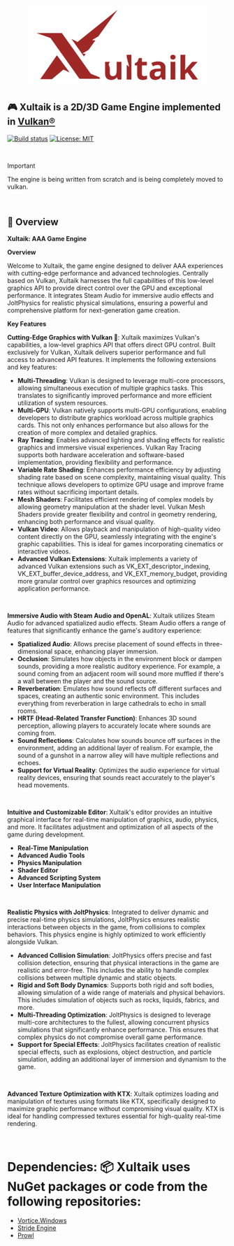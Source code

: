 



<h1 align="center">
   <img src="Logo/XULTAIK-2.png" width=410>

  
  ##              🎮 Xultaik is a 2D/3D Game Engine implemented in [Vulkan®](https://www.khronos.org/vulkan/)

  
</h1>


[![Build status](https://github.com/FaberSanZ/Zeckoxe/workflows/ci/badge.svg)](https://github.com/FaberSanZ/Xultaik/actions)
[![License: MIT](https://img.shields.io/badge/License-MIT-yellow.svg)](https://github.com/FaberSanZ/Xultaik/blob/master/LICENSE) 

<br>

> [!IMPORTANT]
> The engine is being written from scratch and is being completely moved to vulkan.


<br>

## 📝 Overview
**Xultaik: AAA Game Engine**

**Overview**

Welcome to Xultaik, the game engine designed to deliver AAA experiences with cutting-edge performance and advanced technologies. Centrally based on Vulkan, Xultaik harnesses the full capabilities of this low-level graphics API to provide direct control over the GPU and exceptional performance. It integrates Steam Audio for immersive audio effects and JoltPhysics for realistic physical simulations, ensuring a powerful and comprehensive platform for next-generation game creation.

**Key Features**

**Cutting-Edge Graphics with Vulkan 🚀**:
Xultaik maximizes Vulkan's capabilities, a low-level graphics API that offers direct GPU control. Built exclusively for Vulkan, Xultaik delivers superior performance and full access to advanced API features. It implements the following extensions and key features:

- **Multi-Threading**: Vulkan is designed to leverage multi-core processors, allowing simultaneous execution of multiple graphics tasks. This translates to significantly improved performance and more efficient utilization of system resources.
- **Multi-GPU**: Vulkan natively supports multi-GPU configurations, enabling developers to distribute graphics workload across multiple graphics cards. This not only enhances performance but also allows for the creation of more complex and detailed graphics.
- **Ray Tracing**: Enables advanced lighting and shading effects for realistic graphics and immersive visual experiences. Vulkan Ray Tracing supports both hardware acceleration and software-based implementation, providing flexibility and performance.
- **Variable Rate Shading**: Enhances performance efficiency by adjusting shading rate based on scene complexity, maintaining visual quality. This technique allows developers to optimize GPU usage and improve frame rates without sacrificing important details.
- **Mesh Shaders**: Facilitates efficient rendering of complex models by allowing geometry manipulation at the shader level. Vulkan Mesh Shaders provide greater flexibility and control in geometry rendering, enhancing both performance and visual quality.
- **Vulkan Video**: Allows playback and manipulation of high-quality video content directly on the GPU, seamlessly integrating with the engine's graphic capabilities. This is ideal for games incorporating cinematics or interactive videos.
- **Advanced Vulkan Extensions**: Xultaik implements a variety of advanced Vulkan extensions such as VK_EXT_descriptor_indexing, VK_EXT_buffer_device_address, and VK_EXT_memory_budget, providing more granular control over graphics resources and optimizing application performance.

<br>

**Immersive Audio with Steam Audio and OpenAL**:
Xultaik utilizes Steam Audio for advanced spatialized audio effects. Steam Audio offers a range of features that significantly enhance the game's auditory experience:

- **Spatialized Audio**: Allows precise placement of sound effects in three-dimensional space, enhancing player immersion.
- **Occlusion**: Simulates how objects in the environment block or dampen sounds, providing a more realistic auditory experience. For example, a sound coming from an adjacent room will sound more muffled if there's a wall between the player and the sound source.
- **Reverberation**: Emulates how sound reflects off different surfaces and spaces, creating an authentic sonic environment. This includes everything from reverberation in large cathedrals to echo in small rooms.
- **HRTF (Head-Related Transfer Function)**: Enhances 3D sound perception, allowing players to accurately locate where sounds are coming from.
- **Sound Reflections**: Calculates how sounds bounce off surfaces in the environment, adding an additional layer of realism. For example, the sound of a gunshot in a narrow alley will have multiple reflections and echoes.
- **Support for Virtual Reality**: Optimizes the audio experience for virtual reality devices, ensuring that sounds react accurately to the player's head movements.

<br>

**Intuitive and Customizable Editor**:
Xultaik's editor provides an intuitive graphical interface for real-time manipulation of graphics, audio, physics, and more. It facilitates adjustment and optimization of all aspects of the game during development.

- **Real-Time Manipulation**
- **Advanced Audio Tools**
- **Physics Manipulation**
- **Shader Editor**
- **Advanced Scripting System**
- **User Interface Manipulation**

<br>

**Realistic Physics with JoltPhysics**:
Integrated to deliver dynamic and precise real-time physics simulations, JoltPhysics ensures realistic interactions between objects in the game, from collisions to complex behaviors. This physics engine is highly optimized to work efficiently alongside Vulkan.

- **Advanced Collision Simulation**: JoltPhysics offers precise and fast collision detection, ensuring that physical interactions in the game are realistic and error-free. This includes the ability to handle complex collisions between multiple dynamic and static objects.
- **Rigid and Soft Body Dynamics**: Supports both rigid and soft bodies, allowing simulation of a wide range of materials and physical behaviors. This includes simulation of objects such as rocks, liquids, fabrics, and more.
- **Multi-Threading Optimization**: JoltPhysics is designed to leverage multi-core architectures to the fullest, allowing concurrent physics simulations that significantly enhance performance. This ensures that complex physics do not compromise overall game performance.
- **Support for Special Effects**: JoltPhysics facilitates creation of realistic special effects, such as explosions, object destruction, and particle simulation, adding an additional layer of immersion and dynamism to the game.

<br>

**Advanced Texture Optimization with KTX**:
Xultaik optimizes loading and manipulation of textures using formats like KTX, specifically designed to maximize graphic performance without compromising visual quality. KTX is ideal for handling compressed textures essential for high-quality real-time rendering.

<br>

# Dependencies: 📦 **Xultaik** uses NuGet packages or code from the following repositories:
- [Vortice.Windows](https://github.com/amerkoleci/Vortice.Windows)
- [Stride Engine](https://github.com/stride3d/stride)
- [Prowl](https://github.com/ProwlEngine/Prowl)


